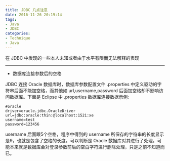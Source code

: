 ```yaml
---
title: JDBC 几点注意
date: 2016-11-26 20:19:14
tags:
- Java
- JDBC
categories:
- Technique
- Java
---
```


在 JDBC 中发现的一些本人未知或者由于水平有限而无法解释的表现
<!--more-->

---

* 数据库连接参数后的空格

JDBC 连接 Oracle 数据库时，数据库参数配置文件 .properties 中定义驱动的字符串后面不能加空格，而其他如 url,username,password 后面加空格却不影响访问数据库。下面是 Eclipse 中 .properties 数据库连接数据示例:

```text
#oracle
driver=oracle.jdbc.OracleDriver
url=jdbc:oracle:thin:@localhost:1521:xe
username=test
password=123456
```

username 后面跟5个空格，程序中得到的 username 所保存的字符串的长度显示是9，也就是包含了空格的长度。可以判断是 Oracle 数据库对其进行了处理。可能本来就是数据库会对登录参数前后的空白字符进行删除处理，只是之前不知道而已。
